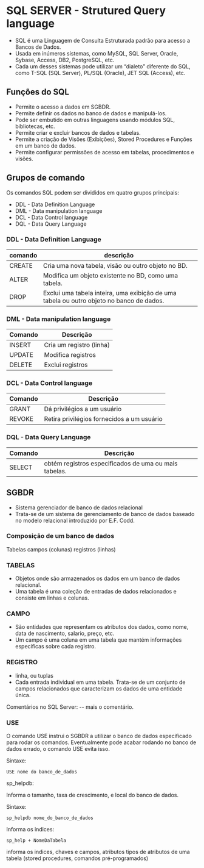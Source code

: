 # SQL SERVER - Strutured Query language

* SQL é uma Linguagem de Consulta Estruturada padrão para acesso a Bancos de Dados.
* Usada em inúmeros sistemas, como MySQL, SQL Server, Oracle, Sybase, Access, DB2, PostgreSQL, etc.
* Cada um desses sistemas pode utilizar um “dialeto” diferente do SQL, como T-SQL (SQL Server), PL/SQL (Oracle), JET SQL (Access), etc.


## Funções do SQL 

* Permite o acesso a dados em SGBDR.
* Permite definir os dados no banco de dados e manipulá-los.
* Pode ser embutido em outras linguagens usando módulos SQL, bibliotecas, etc.
* Permite criar e excluir bancos de dados e tabelas.
* Permite a criação de Visões (Exibições), Stored Procedures e Funções em um banco de dados.
* Permite configurar permissões de acesso em tabelas, procedimentos e visões.

## Grupos de comando

Os comandos SQL podem ser divididos em quatro grupos principais:

* DDL - Data Definition Language
* DML - Data manipulation language
* DCL - Data Control language
* DQL - Data Query Language

### DDL - Data Definition Language
| comando |                          descrição                                                     |
| --------|----------------------------------------------------------------------------------------|
| CREATE  | Cria uma nova tabela, visão ou outro objeto no BD.                                     |
| ALTER   | Modifica um objeto existente no BD, como uma tabela.                                   |
| DROP    |Exclui uma tabela inteira, uma exibição de uma tabela ou outro objeto no banco de dados.|

### DML - Data manipulation language

| Comando   | Descrição                 |
|-----------|---------------------------|
| INSERT    | Cria um registro (linha)  |
| UPDATE    | Modifica registros        |
| DELETE    |Exclui registros           |

### DCL - Data Control language

| Comando   | Descrição                                  |
|-----------|--------------------------------------------|
| GRANT     | Dá privilégios a um usuário                |
| REVOKE    | Retira privilégios fornecidos a um usuário |


### DQL - Data Query Language

| Comando   | Descrição                                           |
|-----------|-----------------------------------------------------|
| SELECT    |obtém registros especificados de uma ou mais tabelas.|

## SGBDR
* Sistema gerenciador de banco de dados relacional 
* Trata-se de um sistema de gerenciamento de banco de dados baseado no modelo relacional introduzido por E.F. Codd.

### Composição de um banco de dados
Tabelas
campos (colunas)
registros (linhas)

### TABELAS 
* Objetos onde são armazenados os dados em um banco de dados relacional.
* Uma tabela é uma coleção de entradas de dados relacionados e consiste em linhas e colunas.

### CAMPO 
* São entidades que representam os atributos dos dados, como nome, data de nascimento, salario, preço, etc.
* Um campo é uma coluna em uma tabela que mantém informações especificas sobre cada registro.

### REGISTRO
* linha, ou tuplas
* Cada entrada individual em uma tabela. Trata-se de um conjunto de campos relacionados que caracterizam os dados de uma entidade única.

Comentários no SQL Server:
-- mais o comentário.

### USE

O comando USE instrui o SGBDR a utilizar o banco de dados especificado para rodar os comandos.
Eventualmente pode acabar rodando no banco de dados errado, o comando USE evita isso.

Sintaxe:
    
    USE nome do banco_de_dados

sp_helpdb:

Informa o tamanho, taxa de crescimento, e local do banco de dados. 

Sintaxe:

    sp_helpdb nome_do_banco_de_dados

Informa os indices:

    sp_help + NomeDaTabela

informa os indices, chaves e campos, atributos tipos de atributos de uma tabela (stored procedures, comandos pré-programados)
